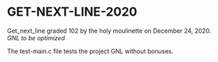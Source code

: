 # GET-NEXT-LINE-2020

Get_next_line graded 102 by the holy moulinette on December 24, 2020. *GNL to be optimized* 

The test-main.c file tests the project GNL without bonuses.
